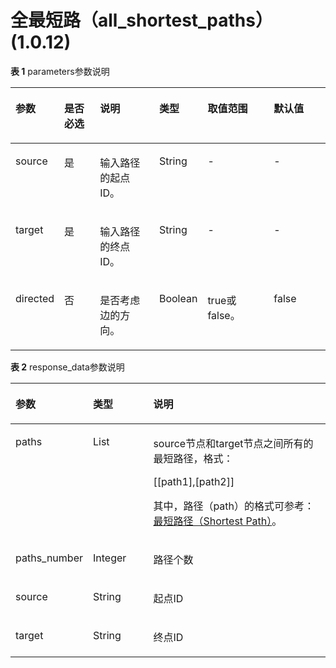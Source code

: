 # 全最短路（all\_shortest\_paths）\(1.0.12\)<a name="ges_03_0082"></a>

**表 1**  parameters参数说明

<a name="table5824809911026"></a>
<table><thead align="left"><tr id="row6610076011026"><th class="cellrowborder" valign="top" width="15%" id="mcps1.2.7.1.1"><p id="p6032374611422"><a name="p6032374611422"></a><a name="p6032374611422"></a>参数</p>
</th>
<th class="cellrowborder" valign="top" width="12%" id="mcps1.2.7.1.2"><p id="p5438523011422"><a name="p5438523011422"></a><a name="p5438523011422"></a>是否必选</p>
</th>
<th class="cellrowborder" valign="top" width="20%" id="mcps1.2.7.1.3"><p id="p4312753511422"><a name="p4312753511422"></a><a name="p4312753511422"></a>说明</p>
</th>
<th class="cellrowborder" valign="top" width="12%" id="mcps1.2.7.1.4"><p id="p19762155771915"><a name="p19762155771915"></a><a name="p19762155771915"></a>类型</p>
</th>
<th class="cellrowborder" valign="top" width="22%" id="mcps1.2.7.1.5"><p id="p366948511422"><a name="p366948511422"></a><a name="p366948511422"></a>取值范围</p>
</th>
<th class="cellrowborder" valign="top" width="19%" id="mcps1.2.7.1.6"><p id="p2879287911422"><a name="p2879287911422"></a><a name="p2879287911422"></a>默认值</p>
</th>
</tr>
</thead>
<tbody><tr id="row5255330211026"><td class="cellrowborder" valign="top" width="15%" headers="mcps1.2.7.1.1 "><p id="p6574096111422"><a name="p6574096111422"></a><a name="p6574096111422"></a>source</p>
</td>
<td class="cellrowborder" valign="top" width="12%" headers="mcps1.2.7.1.2 "><p id="p2341763311422"><a name="p2341763311422"></a><a name="p2341763311422"></a>是</p>
</td>
<td class="cellrowborder" valign="top" width="20%" headers="mcps1.2.7.1.3 "><p id="p1778010111422"><a name="p1778010111422"></a><a name="p1778010111422"></a>输入路径的起点ID。</p>
</td>
<td class="cellrowborder" valign="top" width="12%" headers="mcps1.2.7.1.4 "><p id="p29637115331"><a name="p29637115331"></a><a name="p29637115331"></a>String</p>
</td>
<td class="cellrowborder" valign="top" width="22%" headers="mcps1.2.7.1.5 "><p id="p3090207011422"><a name="p3090207011422"></a><a name="p3090207011422"></a>-</p>
</td>
<td class="cellrowborder" valign="top" width="19%" headers="mcps1.2.7.1.6 "><p id="p2003970711422"><a name="p2003970711422"></a><a name="p2003970711422"></a>-</p>
</td>
</tr>
<tr id="row552541311026"><td class="cellrowborder" valign="top" width="15%" headers="mcps1.2.7.1.1 "><p id="p4632307511422"><a name="p4632307511422"></a><a name="p4632307511422"></a>target</p>
</td>
<td class="cellrowborder" valign="top" width="12%" headers="mcps1.2.7.1.2 "><p id="p6118162711422"><a name="p6118162711422"></a><a name="p6118162711422"></a>是</p>
</td>
<td class="cellrowborder" valign="top" width="20%" headers="mcps1.2.7.1.3 "><p id="p5676473911422"><a name="p5676473911422"></a><a name="p5676473911422"></a>输入路径的终点ID。</p>
</td>
<td class="cellrowborder" valign="top" width="12%" headers="mcps1.2.7.1.4 "><p id="p996915133317"><a name="p996915133317"></a><a name="p996915133317"></a>String</p>
</td>
<td class="cellrowborder" valign="top" width="22%" headers="mcps1.2.7.1.5 "><p id="p3454112311422"><a name="p3454112311422"></a><a name="p3454112311422"></a>-</p>
</td>
<td class="cellrowborder" valign="top" width="19%" headers="mcps1.2.7.1.6 "><p id="p4636758811422"><a name="p4636758811422"></a><a name="p4636758811422"></a>-</p>
</td>
</tr>
<tr id="row985243211026"><td class="cellrowborder" valign="top" width="15%" headers="mcps1.2.7.1.1 "><p id="p4621343711422"><a name="p4621343711422"></a><a name="p4621343711422"></a>directed</p>
</td>
<td class="cellrowborder" valign="top" width="12%" headers="mcps1.2.7.1.2 "><p id="p94607411422"><a name="p94607411422"></a><a name="p94607411422"></a>否</p>
</td>
<td class="cellrowborder" valign="top" width="20%" headers="mcps1.2.7.1.3 "><p id="p1859947811422"><a name="p1859947811422"></a><a name="p1859947811422"></a>是否考虑边的方向。</p>
</td>
<td class="cellrowborder" valign="top" width="12%" headers="mcps1.2.7.1.4 "><p id="p187631257121913"><a name="p187631257121913"></a><a name="p187631257121913"></a>Boolean</p>
</td>
<td class="cellrowborder" valign="top" width="22%" headers="mcps1.2.7.1.5 "><p id="p302914011422"><a name="p302914011422"></a><a name="p302914011422"></a>true或false。</p>
</td>
<td class="cellrowborder" valign="top" width="19%" headers="mcps1.2.7.1.6 "><p id="p6075974311422"><a name="p6075974311422"></a><a name="p6075974311422"></a>false</p>
</td>
</tr>
</tbody>
</table>

**表 2**  response\_data参数说明

<a name="table32881853474"></a>
<table><thead align="left"><tr id="row9288115114718"><th class="cellrowborder" valign="top" width="15.870000000000001%" id="mcps1.2.4.1.1"><p id="p5302353479"><a name="p5302353479"></a><a name="p5302353479"></a>参数</p>
</th>
<th class="cellrowborder" valign="top" width="20.23%" id="mcps1.2.4.1.2"><p id="p18302175194717"><a name="p18302175194717"></a><a name="p18302175194717"></a>类型</p>
</th>
<th class="cellrowborder" valign="top" width="63.9%" id="mcps1.2.4.1.3"><p id="p6302655476"><a name="p6302655476"></a><a name="p6302655476"></a>说明</p>
</th>
</tr>
</thead>
<tbody><tr id="row9553165153818"><td class="cellrowborder" valign="top" width="15.870000000000001%" headers="mcps1.2.4.1.1 "><p id="p75531651163817"><a name="p75531651163817"></a><a name="p75531651163817"></a>paths</p>
</td>
<td class="cellrowborder" valign="top" width="20.23%" headers="mcps1.2.4.1.2 "><p id="p1553175173812"><a name="p1553175173812"></a><a name="p1553175173812"></a>List</p>
</td>
<td class="cellrowborder" valign="top" width="63.9%" headers="mcps1.2.4.1.3 "><p id="p1155320514381"><a name="p1155320514381"></a><a name="p1155320514381"></a>source节点和target节点之间所有的最短路径，格式：</p>
<p id="p18167182012413"><a name="p18167182012413"></a><a name="p18167182012413"></a>[[path1],[path2]]</p>
<p id="p9216437572"><a name="p9216437572"></a><a name="p9216437572"></a>其中，路径（path）的格式可参考：<a href="最短路径（Shortest-Path）(1-0-0).md">最短路径（Shortest Path）</a>。</p>
</td>
</tr>
<tr id="row1691810920714"><td class="cellrowborder" valign="top" width="15.870000000000001%" headers="mcps1.2.4.1.1 "><p id="p0918209275"><a name="p0918209275"></a><a name="p0918209275"></a>paths_number</p>
</td>
<td class="cellrowborder" valign="top" width="20.23%" headers="mcps1.2.4.1.2 "><p id="p79181991976"><a name="p79181991976"></a><a name="p79181991976"></a>Integer</p>
</td>
<td class="cellrowborder" valign="top" width="63.9%" headers="mcps1.2.4.1.3 "><p id="p891815916712"><a name="p891815916712"></a><a name="p891815916712"></a>路径个数</p>
</td>
</tr>
<tr id="row630213511479"><td class="cellrowborder" valign="top" width="15.870000000000001%" headers="mcps1.2.4.1.1 "><p id="p12302165104716"><a name="p12302165104716"></a><a name="p12302165104716"></a>source</p>
</td>
<td class="cellrowborder" valign="top" width="20.23%" headers="mcps1.2.4.1.2 "><p id="p33021755478"><a name="p33021755478"></a><a name="p33021755478"></a>String</p>
</td>
<td class="cellrowborder" valign="top" width="63.9%" headers="mcps1.2.4.1.3 "><p id="p11300102620372"><a name="p11300102620372"></a><a name="p11300102620372"></a>起点ID</p>
</td>
</tr>
<tr id="row63021956479"><td class="cellrowborder" valign="top" width="15.870000000000001%" headers="mcps1.2.4.1.1 "><p id="p1330215534715"><a name="p1330215534715"></a><a name="p1330215534715"></a>target</p>
</td>
<td class="cellrowborder" valign="top" width="20.23%" headers="mcps1.2.4.1.2 "><p id="p133029519472"><a name="p133029519472"></a><a name="p133029519472"></a>String</p>
</td>
<td class="cellrowborder" valign="top" width="63.9%" headers="mcps1.2.4.1.3 "><p id="p1930215510478"><a name="p1930215510478"></a><a name="p1930215510478"></a>终点ID</p>
</td>
</tr>
</tbody>
</table>

